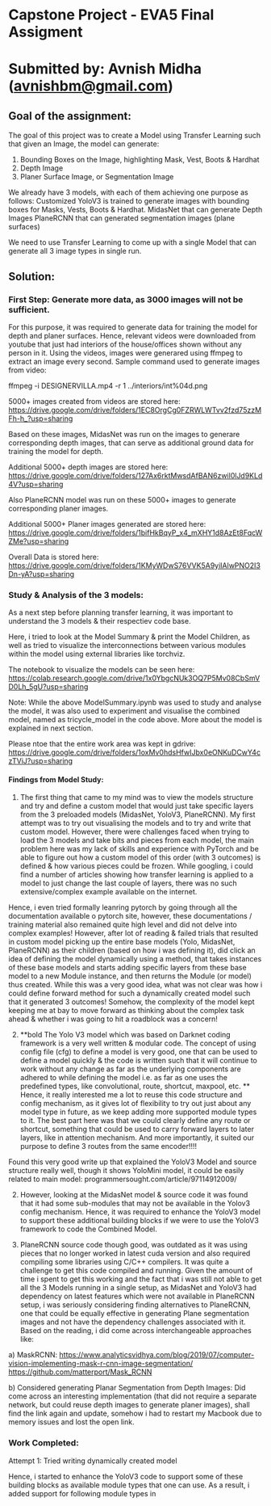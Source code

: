 # Capstone Project - EVA5 Final Assigment
# Submitted by: Avnish Midha (avnishbm@gmail.com)


## Goal of the assignment:
The goal of this project was to create a Model using Transfer Learning such that given an Image,
the model can generate:

1. Bounding Boxes on the Image, highlighting Mask, Vest, Boots & Hardhat
2. Depth Image
3. Planer Surface Image, or Segmentation Image

We already have 3 models, with each of them achieving one purpose as follows:
Customized YoloV3 is trained to generate images with bounding boxes for Masks, Vests, Boots & Hardhat.
MidasNet that can generate Depth Images
PlaneRCNN that can generated segmentation images (plane surfaces)

We need to use Transfer Learning to come up with a single Model that can generate all 3 image types in single run.

## Solution:

### First Step: Generate more data, as 3000 images will not be sufficient.
For this purpose, it was required to generate data for training the model for depth and planer surfaces. Hence, relevant videos were downloaded from youtube that just had interiors of the house/offices shown without any person in it. Using the videos, images were generared using ffmpeg to extract an image every second. Sample command used to generate images from video:

ffmpeg -i DESIGNERVILLA.mp4 -r 1 ../interiors/int%04d.png

5000+ images created from videos are stored here: 
https://drive.google.com/drive/folders/1EC8OrgCg0FZRWLWTvv2fzd75zzMFh-h_?usp=sharing

Based on these images, MidasNet was run on the images to generare corresponding depth images, that can serve as additional ground data for training the model for depth. 

Additional 5000+ depth images are stored here:
https://drive.google.com/drive/folders/127Ax6rktMwsdAfBAN6zwil0lJd9KLd4V?usp=sharing


Also PlaneRCNN model was run on these 5000+ images to generate corresponding planer images.

Additional 5000+ Planer images generated are stored here:
https://drive.google.com/drive/folders/1bifHkBqyP_x4_mXHY1d8AzEt8FqcWZMe?usp=sharing

Overall Data is stored here:
https://drive.google.com/drive/folders/1KMyWDwS76VVK5A9yiIAlwPNO2I3Dn-yA?usp=sharing

### Study & Analysis of the 3 models:
As a next step before planning transfer learning, it was important to understand the 3 models & their respectiev code base.

Here, i tried to look at the Model Summary & print the Model Children, as well as tried to visualize the interconnections between various modules within the model using external libraries like torchviz.

The notebook to visualize the models can be seen here: 
https://colab.research.google.com/drive/1x0YbgcNUk3OQ7P5Mv08CbSmVD0Lh_5gU?usp=sharing

Note: While the above ModelSummary.ipynb was used to study and analyse the model, it was also used to experiment and visualise the combined model, named as tricycle_model in the code above. More about the model is explained in next section.

Please ntoe that the entire work area was kept in gdrive:
https://drive.google.com/drive/folders/1oxMv0hdsHfwIJbx0eONKuDCwY4czTViJ?usp=sharing

#### Findings from Model Study:

1. The first thing that came to my mind was to view the models structure and try and define a custom model that would just take specific layers from the 3 preloaded models (MidasNet, YoloV3, PlaneRCNN). My first attempt was to try out visualising the models and to try and write that custom model. However, there were challenges faced when trying to load the 3 models and take bits and pieces from each model, the main problem here was my lack of skills and experience with PyTorch and be able to figure out how a custom model of this order (with 3 outcomes) is defined  & how various pieces could be frozen. While googling, i could find a number of articles showing how transfer learning is applied to a model to just change the last couple of layers, there was no such extensive/complex example available on the internet. 

Hence, i even tried formally leanring pytorch by going through all the documentation available o pytorch site, however, these documentations / training material also remained quite high level and did not delve into complex examples! However, after lot of reading & failed trials that resulted in custom model picking up the entire base models (Yolo, MidasNet, PlaneRCNN) as their children (based on how i was defining it), did click an idea of defining the model dynamically using a method, that takes instances of these base models and starts adding specific layers from these base model to a new Module instance, and then returns the Module (or model) thus created. While this was a very good idea, what was not clear was how i could define forward method for such a dynamically created model such that it generated 3 outcomes! Somehow, the complexity of the model kept keeping me at bay to move forward as thinking about the complex task ahead & whether i was going to hit a roadblock was a concern!

2. **bold The Yolo V3 model which was based on Darknet coding framework is a very well written & modular code. The concept of using config file (cfg) to define a model is very good, one that can be used to define a model quickly & the code is written such that it will continue to work without any change as far as the underlying components are adhered to while defining the model i.e. as far as one uses the predefined types, like convolutional, route, shortcut, maxpool, etc. ** Hence, it really interested me a lot to reuse this code structure and config mechanism, as it gives lot of flexibility to try out just about any model type in future, as we keep adding more supported module types to it. The best part here was that we could clearly define any route or shortcut, something that could be used to carry forward layers to later layers, like in attention mechanism. And more importantly, it suited our purpose to define 3 routes from the same encoder!!!!

Found this very good write up that explained the YoloV3 Model and source structure really well, though it shows YoloMini model, it could be easily related to main model: programmersought.com/article/97114912009/

2. However, looking at the MidasNet model & source code it was found that it had some sub-modules that may not be available in the Yolov3 config mechanism. Hence, it was required to enhance the YoloV3 model to support these additional building blocks if we were to use the YoloV3 framework to code the Combined Model.

3. PlaneRCNN source code though good, was outdated as it was using pieces that no longer worked in latest cuda version and also required compiling some libraries using C/C++ compilers. It was quite a challenge to get this code compiled and running. Given the amount of time i spent to get this working and the fact that i was still not able to get all the 3 Models running in a single setup, as MidasNet and YoloV3 had dependency on latest features which were not available in PlaneRCNN setup, i was seriously considering finding alternatives to PlaneRCNN, one that could be equally effective in generating Plane segmentation images and not have the dependency challenges associated with it. Based on the reading, i did come across interchangeable approaches like: 

a) MaskRCNN: 
https://www.analyticsvidhya.com/blog/2019/07/computer-vision-implementing-mask-r-cnn-image-segmentation/
https://github.com/matterport/Mask_RCNN

b) Considered generating Planar Segmentation from Depth Images: Did come across an interesting implementation (that did not require a separate network, but could reuse depth images to generate planer images), shall find the link again and update, somehow i had to restart my Macbook due to memory issues and lost the open link.


### Work Completed:
Attempt 1: Tried writing dynamically created model







Hence, i started to enhance the YoloV3 code to support some of these building blocks as available module types that one can use. As a result, i added support for following module types in 






